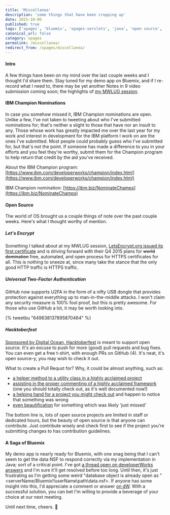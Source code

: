 ```yaml
---
title: 'Miscellanea'
description: 'some things that have been cropping up'
date: 2015-10-06
published: true
tags: ['xpages', 'bluemix', 'xpages-servlets', 'java', 'open source', 'github', 'scm']
canonical_url: false
category: xpages
permalink: /miscellanea/
redirect_from: /xpages/miscellanea/
---
```


#### Intro
A few things have been on my mind over the last couple weeks and I thought I'd share them. Stay tuned for my demo app on Bluemix, and if I re-record what I need to, there may be yet another Notes in 9 video submission coming soon; the highlights of [my MWLUG session](/self-promotion/mwlug-ad113-success/).

#### IBM Champion Nominations
In case you somehow missed it, IBM Champion nominations are open. Unlike a few, I've not taken to tweeting about who I've submitted nominations for; that's neither a slight to those that have nor an insult to any. Those whose work has greatly impacted me over the last year for my work and interest in development for the IBM platform I work on are the ones I've submitted. Most people could probably guess who I've submitted for, but that's not the point. If someone has made a difference to you in your efforts and you feel they're worthy, submit them for the Champion program to help return that credit by the aid you've received.

About the IBM Champion program:
[https://www.ibm.com/developerworks/champion/index.html](https://www.ibm.com/developerworks/champion/index.html)

IBM Champion nomination:
[https://ibm.biz/NominateChamps](https://ibm.biz/NominateChamps)

#### Open Source
The world of OS brought us a couple things of note over the past couple weeks. Here's what I thought worthy of mention.

##### Let's Encrypt
Something I talked about at my MWLUG session, [LetsEncrypt.org issued its first certificate](https://letsencrypt.org/2015/09/14/our-first-cert.html) and is driving forward with their Q4 2015 plans for <s>world domination</s> free, automated, and open process for HTTPS certificates for all. This is nothing to sneeze at, since many take the stance that the only good HTTP traffic is HTTPS traffic.

<!--
![Let's Encrypt](https://letsencrypt.org/assets/images/letsencrypt-logo-horizontal.svg){: .img-no-btm-margin }
-->

##### Universal Two-Factor Authentication
GitHub now supports U2FA in the form of a nifty USB dongle that provides protection against everything up to man-in-the-middle attacks. I won't claim any security measure is 100% fool proof, but this is pretty awesome. For those who use GitHub a lot, it may be worth looking into.

{% tweetbu "649638137895870464" %}

##### Hacktoberfest
[Sponsored by Digital Ocean, Hacktoberfest](https://hacktoberfest.digitalocean.com/) is meant to support open source. It's an excuse to push for more (good) pull requests and bug fixes. You can even get a free t-shirt, with enough PRs on GitHub (4). It's neat, it's open source-y, you may wish to check it out.

What to create a Pull Requst for? Why, it could be almost anything, such as:

* [a helper method to a utility class in a highly acclaimed project](https://github.com/OpenNTF/XPagesExtensionLibrary/pull/35)
* [assisting in the proper commenting of a highly acclaimed framework](https://github.com/jesse-gallagher/XPages-Scaffolding/pull/10) (one you should totally check out, as it's well documented now!)
* [a helping hand for a project you might check out](https://github.com/progrium/dokku/pull/1521) and happen to notice that something was wrong
* [even beautification](https://github.com/adambard/learnxinyminutes-docs/pull/1296) for something which was likely 'just missed'

The bottom line is, lots of open source projects are limited in staff or dedicated hours, but the beauty of open source is that anyone can contribute. Just contribute wisely and check first to see if the project you're submitting changes to has contribution guidelines.


#### A Saga of Bluemix
My demo app is nearly ready for Bluemix, with one snag being that I can't seem to get the data NSF to respond correctly via my implementation in Java; sort of a critical point. I've got [a thread open on developerWorks answers](https://developer.ibm.com/answers/questions/231062/xsp-on-bluemix-accessing-data-nsf-yields-notesexce.html) and I'm sure it'll get resolved before too long. Until then, it's just frustrating as I'm getting some weird "database object is already open as "&lt;serverName/Bluemix!!userName\path\data.nsf&gt;. If anyone has some insight into this, I'd appreciate a comment or answer [on dW](https://developer.ibm.com/answers/questions/231062/xsp-on-bluemix-accessing-data-nsf-yields-notesexce.html). With a successful solution, you can bet I'm willing to provide a beverage of your choice at our next meeting.

Until next time, cheers. 🍻
